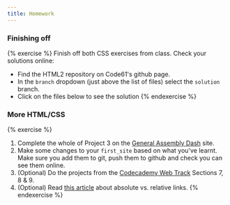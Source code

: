 ```yaml
---
title: Homework
---
```


### Finishing off

{% exercise %}
Finish off both CSS exercises from class. Check your solutions online:
* Find the HTML2 repository on Code61's github page.
* In the `branch` dropdown (just above the list of files) select the `solution` branch.
* Click on the files below to see the solution
{% endexercise %}

### More HTML/CSS

{% exercise %}
1. Complete the whole of Project 3 on the [General Assembly Dash](https://dash.generalassemb.ly/projects) site.
2. Make some changes to your `first_site` based on what you've learnt. Make sure you add them to git, push them to github and check you can see them online.
3. (Optional) Do the projects from the [Codecademy Web Track](http://www.codecademy.com/tracks/web) Sections 7, 8 &amp; 9.
4. (Optional) Read [this article](https://www.inkling.com/read/dreamweaver-cs6-missing-manual-david-sawyer-mcfarland-1st/chapter-4/understanding-links) about absolute vs. relative links.
{% endexercise %}


